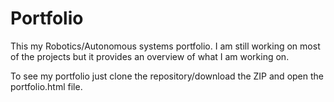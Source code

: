 # Portfolio
This my Robotics/Autonomous systems portfolio. I am still working on most of the projects but it provides an overview of what I am working on.

To see my portfolio just clone the repository/download the ZIP and open the portfolio.html file.
